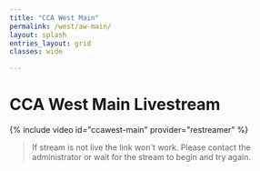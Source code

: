 ```yaml
---
title: "CCA West Main"
permalink: /west/aw-main/
layout: splash
entries_layout: grid
classes: wide

---
```


# CCA West Main Livestream

{% include video id="ccawest-main" provider="restreamer" %}

> If stream is not live the link won't work. Please contact the administrator or wait for the stream to begin and try again.